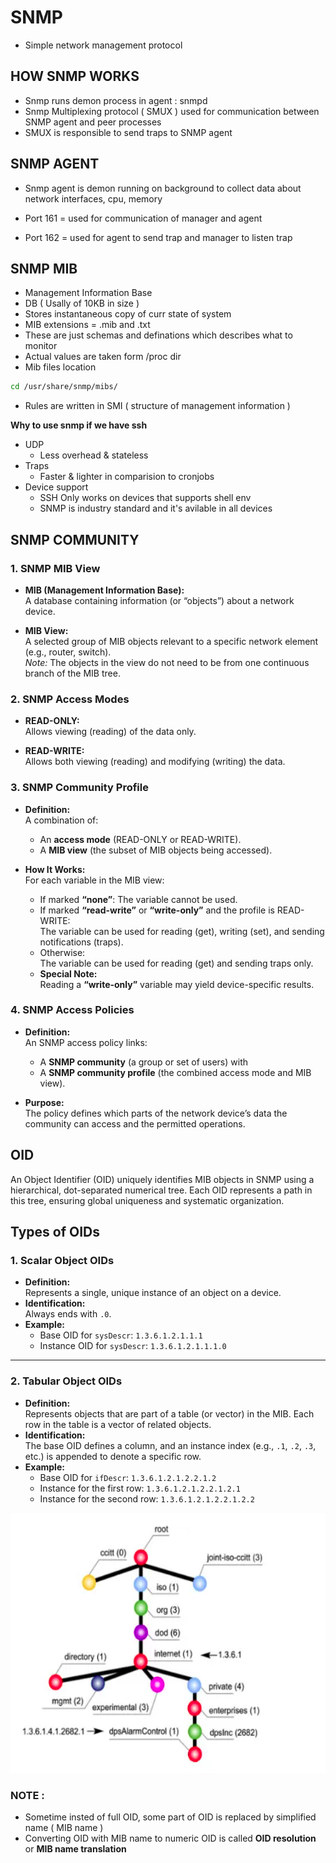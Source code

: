 # SNMP 

- Simple network management protocol 

## HOW SNMP WORKS 

- Snmp runs demon process in agent : snmpd
- Snmp Multiplexing protocol ( SMUX ) used for communication between SNMP agent and peer processes
- SMUX is responsible to send traps to SNMP agent

## SNMP AGENT

- Snmp agent is demon running on background to collect data about network interfaces, cpu, memory

- Port 161 = used for communication of manager and agent
- Port 162 = used for agent to send trap and manager to listen trap

## SNMP MIB

- Management Information Base 
- DB ( Usally of 10KB in size )
- Stores instantaneous copy of curr state of system
- MIB extensions = .mib and .txt 
- These are just schemas and definations which describes what to monitor
- Actual values are taken form /proc dir
- Mib files location
```bash
cd /usr/share/snmp/mibs/
```
- Rules are written in SMI ( structure of management information )

**Why to use snmp if we have ssh**

- UDP 
    - Less overhead & stateless
- Traps 
    - Faster & lighter in comparision to cronjobs 
- Device support
    - SSH Only works on devices that supports shell env
    - SNMP is industry standard and it's avilable in all devices
    

## SNMP COMMUNITY

### 1. SNMP MIB View

- **MIB (Management Information Base):**  
  A database containing information (or “objects”) about a network device.

- **MIB View:**  
  A selected group of MIB objects relevant to a specific network element (e.g., router, switch).  
  *Note:* The objects in the view do not need to be from one continuous branch of the MIB tree.


### 2. SNMP Access Modes

- **READ-ONLY:**  
  Allows viewing (reading) of the data only.

- **READ-WRITE:**  
  Allows both viewing (reading) and modifying (writing) the data.


### 3. SNMP Community Profile

- **Definition:**  
  A combination of:
  - An **access mode** (READ-ONLY or READ-WRITE).
  - A **MIB view** (the subset of MIB objects being accessed).

- **How It Works:**  
  For each variable in the MIB view:
  - If marked **“none”**: The variable cannot be used.
  - If marked **“read-write”** or **“write-only”** and the profile is READ-WRITE:  
    The variable can be used for reading (get), writing (set), and sending notifications (traps).
  - Otherwise:  
    The variable can be used for reading (get) and sending traps only.
  - **Special Note:**  
    Reading a **“write-only”** variable may yield device-specific results.


### 4. SNMP Access Policies

- **Definition:**  
  An SNMP access policy links:
  - A **SNMP community** (a group or set of users) with
  - A **SNMP community profile** (the combined access mode and MIB view).

- **Purpose:**  
  The policy defines which parts of the network device’s data the community can access and the permitted operations.


## OID


An Object Identifier (OID) uniquely identifies MIB objects in SNMP using a hierarchical, dot-separated numerical tree. Each OID represents a path in this tree, ensuring global uniqueness and systematic organization.

## Types of OIDs

### 1. Scalar Object OIDs
- **Definition:**  
  Represents a single, unique instance of an object on a device.
- **Identification:**  
  Always ends with `.0`.
- **Example:**  
  - Base OID for `sysDescr`: `1.3.6.1.2.1.1.1`  
  - Instance OID for `sysDescr`: `1.3.6.1.2.1.1.1.0`

---

### 2. Tabular Object OIDs
- **Definition:**  
  Represents objects that are part of a table (or vector) in the MIB. Each row in the table is a vector of related objects.
- **Identification:**  
  The base OID defines a column, and an instance index (e.g., `.1`, `.2`, `.3`, etc.) is appended to denote a specific row.
- **Example:**  
  - Base OID for `ifDescr`: `1.3.6.1.2.1.2.2.1.2`  
  - Instance for the first row: `1.3.6.1.2.1.2.2.1.2.1`  
  - Instance for the second row: `1.3.6.1.2.1.2.2.1.2.2`

![OID_STRUCTURE](Images/oid.png)

### NOTE : 
- Sometime insted of full OID, some part of OID is replaced by simplified name ( MIB name )
- Converting OID with MIB name to numeric OID is called **OID resolution** or **MIB name translation** 
